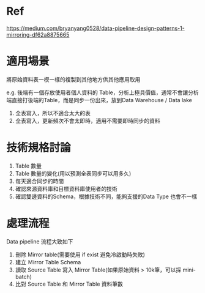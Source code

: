 # Ref

https://medium.com/bryanyang0528/data-pipeline-design-patterns-1-mirroring-df62a8875665

# 適用場景

將原始資料表一模一樣的複製到其他地方供其他應用取用

e.g. 後端有一個存放使用者個人資料的 Table，分析上極具價值，通常不會讓分析端直接打後端的Table，而是同步一份出來，放到Data Warehouse / Data lake

1. 全表寫入，所以不適合太大的表
2. 全表寫入，更新頻次不會太即時，適用不需要即時同步的資料


# 技術規格討論

1. Table 數量
2. Table 數量的變化(用以預測全表同步可以用多久)
3. 每天適合同步的時間
4. 確認來源資料庫和目標資料庫使用者的技術
5. 確認雙邊資料的Schema，根據技術不同，能夠支援的Data Type 也會不一樣

# 處理流程

Data pipeline 流程大致如下

1. 刪除 Mirror table(需要使用 if exist 避免冷啟動時失敗)
2. 建立 Ｍirror Table Schema
3. 讀取 Source Table 寫入 Mirror Table(如果原始資料 > 10k筆，可以採 mini-batch)
4. 比對 Source Table 和 Mirror Table 資料筆數